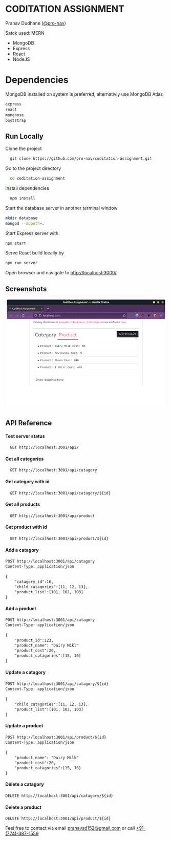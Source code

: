 
# CODITATION ASSIGNMENT

Pranav Dudhane ([@pro-nav](https://www.github.com/pro-nav)) 

Satck used: MERN
- MongoDB
- Express
- React
- NodeJS

# Dependencies

MongoDB installed on system is preferred, alternativly use MongoDB Atlas 

```bash
express
react
mongoose
bootstrap
```


## Run Locally

Clone the project

```bash
  git clone https://github.com/pro-nav/coditation-assignment.git
```

Go to the project directory

```bash
  cd coditation-assignment
```

Install dependencies

```bash
  npm install
```

Start the database server in another terminal window

```bash
mkdir database
mongod --dbpath=.
```

Start Express server with
```bash
npm start
```

Serve React build locally by 
```bash
npm run server
```

Open browser and navigate to [http://localhost:3000/](http://localhost:3000)

## Screenshots

![App Screenshot](https://github.com/pro-nav/coditation-assignment/blob/main/docs/ss_1.png?raw=true)


## API Reference

#### Test server status

```http
  GET http://localhost:3001/api/ 
```


#### Get all categories

```http
  GET http://localhost:3001/api/catagory
```

#### Get category with id

```http
  GET http://localhost:3001/api/catagory/${id}
```


#### Get all products

```http
  GET http://localhost:3001/api/product
```

#### Get product with id

```http
  GET http://localhost:3001/api/product/${id}
```
#### Add a catagory

```http
POST http://localhost:3001/api/catagory
Content-Type: application/json

{
    "catagory_id":16,
    "child_catagories":[11, 12, 13],
    "product_list":[101, 102, 103]
}
```

#### Add a product

```http
POST http://localhost:3001/api/catagory
Content-Type: application/json

{
    "product_id":123,
    "product_name": "Dairy Mikl"
    "product_cost":20,
    "product_catagories":[15, 16]
}
```
#### Update a catagory

```http
POST http://localhost:3001/api/catagory/${id}
Content-Type: application/json

{
    "child_catagories":[11, 12, 13],
    "product_list":[101, 102, 103]
}
```
#### Update a product
```http
POST http://localhost:3001/api/product/${id}
Content-Type: application/json

{
    "product_name": "Dairy Milk"
    "product_cost":20,
    "product_catagories":[15, 16]
}
```

#### Delete a catagory
```http
DELETE http://localhost:3001/api/catagory/${id}

```

#### Delete a product
```http
DELETE http://localhost:3001/api/product/${id}
```

Feel free to contact via email pranavsd152@gmail.com or call [+91-(774)-387-1556](tel:7743871556)

